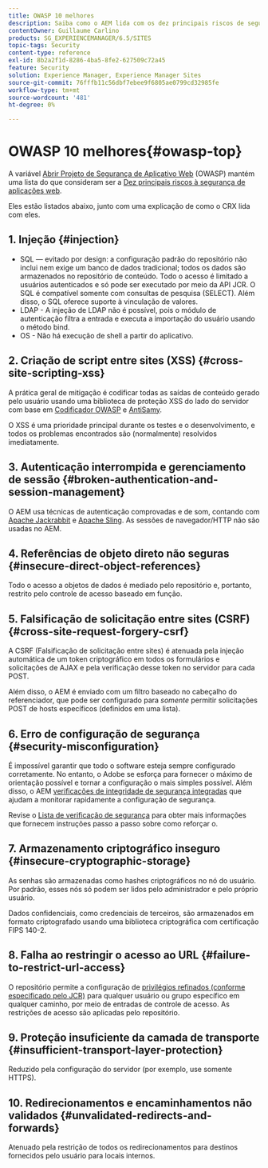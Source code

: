 ```yaml
---
title: OWASP 10 melhores
description: Saiba como o AEM lida com os dez principais riscos de segurança da OWASP.
contentOwner: Guillaume Carlino
products: SG_EXPERIENCEMANAGER/6.5/SITES
topic-tags: Security
content-type: reference
exl-id: 8b2a2f1d-8286-4ba5-8fe2-627509c72a45
feature: Security
solution: Experience Manager, Experience Manager Sites
source-git-commit: 76fffb11c56dbf7ebee9f6805ae0799cd32985fe
workflow-type: tm+mt
source-wordcount: '481'
ht-degree: 0%

---
```


# OWASP 10 melhores{#owasp-top}

A variável [Abrir Projeto de Segurança de Aplicativo Web](https://owasp.org/) (OWASP) mantém uma lista do que consideram ser a [Dez principais riscos à segurança de aplicações web](https://owasp.org/www-project-top-ten/).

Eles estão listados abaixo, junto com uma explicação de como o CRX lida com eles.

## 1. Injeção {#injection}

* SQL — evitado por design: a configuração padrão do repositório não inclui nem exige um banco de dados tradicional; todos os dados são armazenados no repositório de conteúdo. Todo o acesso é limitado a usuários autenticados e só pode ser executado por meio da API JCR. O SQL é compatível somente com consultas de pesquisa (SELECT). Além disso, o SQL oferece suporte à vinculação de valores.
* LDAP - A injeção de LDAP não é possível, pois o módulo de autenticação filtra a entrada e executa a importação do usuário usando o método bind.
* OS - Não há execução de shell a partir do aplicativo.

## 2. Criação de script entre sites (XSS) {#cross-site-scripting-xss}

A prática geral de mitigação é codificar todas as saídas de conteúdo gerado pelo usuário usando uma biblioteca de proteção XSS do lado do servidor com base em [Codificador OWASP](https://owasp.org/www-project-java-encoder/) e [AntiSamy](https://wiki.owasp.org/index.php/Category:OWASP_AntiSamy_Project).

O XSS é uma prioridade principal durante os testes e o desenvolvimento, e todos os problemas encontrados são (normalmente) resolvidos imediatamente.

## 3. Autenticação interrompida e gerenciamento de sessão {#broken-authentication-and-session-management}

O AEM usa técnicas de autenticação comprovadas e de som, contando com [Apache Jackrabbit](https://jackrabbit.apache.org/jcr/index.html) e [Apache Sling](https://sling.apache.org/). As sessões de navegador/HTTP não são usadas no AEM.

## 4. Referências de objeto direto não seguras {#insecure-direct-object-references}

Todo o acesso a objetos de dados é mediado pelo repositório e, portanto, restrito pelo controle de acesso baseado em função.

## 5. Falsificação de solicitação entre sites (CSRF) {#cross-site-request-forgery-csrf}

A CSRF (Falsificação de solicitação entre sites) é atenuada pela injeção automática de um token criptográfico em todos os formulários e solicitações de AJAX e pela verificação desse token no servidor para cada POST.

Além disso, o AEM é enviado com um filtro baseado no cabeçalho do referenciador, que pode ser configurado para *somente* permitir solicitações POST de hosts específicos (definidos em uma lista).

## 6. Erro de configuração de segurança {#security-misconfiguration}

É impossível garantir que todo o software esteja sempre configurado corretamente. No entanto, o Adobe se esforça para fornecer o máximo de orientação possível e tornar a configuração o mais simples possível. Além disso, o AEM [verificações de integridade de segurança integradas](/help/sites-administering/operations-dashboard.md) que ajudam a monitorar rapidamente a configuração de segurança.

Revise o [Lista de verificação de segurança](/help/sites-administering/security-checklist.md) para obter mais informações que fornecem instruções passo a passo sobre como reforçar o.

## 7. Armazenamento criptográfico inseguro {#insecure-cryptographic-storage}

As senhas são armazenadas como hashes criptográficos no nó do usuário. Por padrão, esses nós só podem ser lidos pelo administrador e pelo próprio usuário.

Dados confidenciais, como credenciais de terceiros, são armazenados em formato criptografado usando uma biblioteca criptográfica com certificação FIPS 140-2.

## 8. Falha ao restringir o acesso ao URL {#failure-to-restrict-url-access}

O repositório permite a configuração de [privilégios refinados (conforme especificado pelo JCR)](https://developer.adobe.com/experience-manager/reference-materials/spec/jcr/2.0/16_Access_Control_Management.html) para qualquer usuário ou grupo específico em qualquer caminho, por meio de entradas de controle de acesso. As restrições de acesso são aplicadas pelo repositório.

## 9. Proteção insuficiente da camada de transporte {#insufficient-transport-layer-protection}

Reduzido pela configuração do servidor (por exemplo, use somente HTTPS).

## 10. Redirecionamentos e encaminhamentos não validados {#unvalidated-redirects-and-forwards}

Atenuado pela restrição de todos os redirecionamentos para destinos fornecidos pelo usuário para locais internos.
